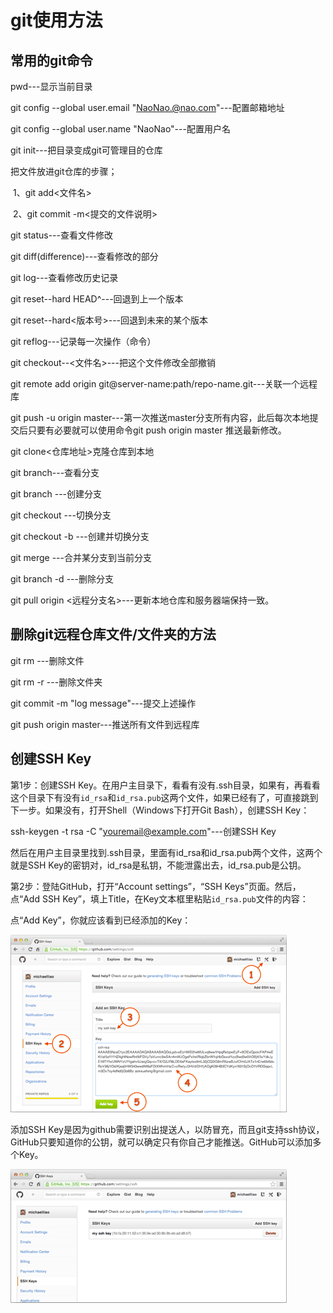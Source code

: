 # git使用方法

## 常用的git命令

pwd---显示当前目录

git config --global user.email "NaoNao.@nao.com"---配置邮箱地址

git config --global user.name "NaoNao"---配置用户名

git init---把目录变成git可管理目的仓库

把文件放进git仓库的步骤；

​	1、git add<文件名>

​	2、git commit -m<提交的文件说明>

git status---查看文件修改

git diff(difference)---查看修改的部分

git log---查看修改历史记录

git reset--hard HEAD^---回退到上一个版本

git reset--hard<版本号>---回退到未来的某个版本

git reflog---记录每一次操作（命令）

git checkout--<文件名>---把这个文件修改全部撤销

git remote add origin git@server-name:path/repo-name.git---关联一个远程库

git push -u origin master---第一次推送master分支所有内容，此后每次本地提交后只要有必要就可以使用命令git push origin master 推送最新修改。

git clone<仓库地址>克隆仓库到本地

git branch---查看分支

git branch <name>---创建分支

git checkout <name>---切换分支

git checkout -b <name>---创建并切换分支

git merge <name>---合并某分支到当前分支

git branch -d <name>---删除分支

git pull origin <远程分支名>---更新本地仓库和服务器端保持一致。

## 删除git远程仓库文件/文件夹的方法

git rm <filename>---删除文件

git rm -r <foldername>---删除文件夹

git commit -m "log message"---提交上述操作

git push origin master---推送所有文件到远程库

## 创建SSH Key

第1步：创建SSH Key。在用户主目录下，看看有没有.ssh目录，如果有，再看看这个目录下有没有`id_rsa`和`id_rsa.pub`这两个文件，如果已经有了，可直接跳到下一步。如果没有，打开Shell（Windows下打开Git Bash），创建SSH Key：

ssh-keygen -t rsa -C "youremail@example.com"---创建SSH Key

然后在用户主目录里找到.ssh目录，里面有id_rsa和id_rsa.pub两个文件，这两个就是SSH Key的密钥对，id_rsa是私钥，不能泄露出去，id_rsa.pub是公钥。

第2步：登陆GitHub，打开“Account settings”，“SSH Keys”页面。然后，点“Add SSH Key”，填上Title，在Key文本框里粘贴`id_rsa.pub`文件的内容：

点“Add Key”，你就应该看到已经添加的Key：

![0](https://github.com/lingdianyiyuan/learngit/blob/master/0.png)

添加SSH Key是因为github需要识别出提送人，以防冒充，而且git支持ssh协议，GitHub只要知道你的公钥，就可以确定只有你自己才能推送。GitHub可以添加多个Key。



![1](https://github.com/lingdianyiyuan/learngit/blob/master/1.png)